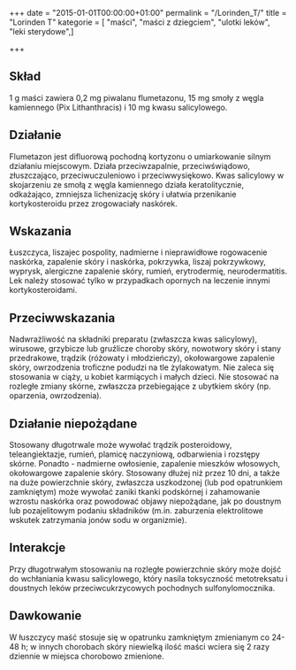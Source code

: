 +++
date = "2015-01-01T00:00:00+01:00"
permalink = "/Lorinden_T/"
title = "Lorinden T"
kategorie = [ "maści", "maści z dziegciem", "ulotki leków", "leki sterydowe",]

+++

Skład
-----

1 g maści zawiera 0,2 mg piwalanu flumetazonu, 15 mg smoły z węgla kamiennego (Pix Lithanthracis) i 10 mg kwasu salicylowego.

Działanie
---------

Flumetazon jest difluorową pochodną kortyzonu o umiarkowanie silnym działaniu miejscowym. Działa przeciwzapalnie, przeciwświądowo, złuszczająco, przeciwuczuleniowo i przeciwwysiękowo. Kwas salicylowy w skojarzeniu ze smołą z węgla kamiennego działa keratolitycznie, odkażająco, zmniejsza lichenizację skóry i ułatwia przenikanie kortykosteroidu przez zrogowaciały naskórek.

Wskazania
---------

Łuszczyca, liszajec pospolity, nadmierne i nieprawidłowe rogowacenie naskórka, zapalenie skóry i naskórka, pokrzywka, liszaj pokrzywkowy, wyprysk, alergiczne zapalenie skóry, rumień, erytrodermię, neurodermatitis. Lek należy stosować tylko w przypadkach opornych na leczenie innymi kortykosteroidami.

Przeciwwskazania
----------------

Nadwrażliwość na składniki preparatu (zwłaszcza kwas salicylowy), wirusowe, grzybicze lub gruźlicze choroby skóry, nowotwory skóry i stany przedrakowe, trądzik (różowaty i młodzieńczy), okołowargowe zapalenie skóry, owrzodzenia troficzne podudzi na tle żylakowatym. Nie zaleca się stosowania w ciąży, u kobiet karmiących i małych dzieci. Nie stosować na rozległe zmiany skórne, zwłaszcza przebiegające z ubytkiem skóry (np. oparzenia, owrzodzenia).

Działanie niepożądane
---------------------

Stosowany długotrwale może wywołać trądzik posteroidowy, teleangiektazje, rumień, plamicę naczyniową, odbarwienia i rozstępy skórne. Ponadto - nadmierne owłosienie, zapalenie mieszków włosowych, okołowargowe zapalenie skóry. Stosowany dłużej niż przez 10 dni, a także na duże powierzchnie skóry, zwłaszcza uszkodzonej (lub pod opatrunkiem zamkniętym) może wywołać zaniki tkanki podskórnej i zahamowanie wzrostu naskórka oraz powodować objawy niepożądane, jak po doustnym lub pozajelitowym podaniu składników (m.in. zaburzenia elektrolitowe wskutek zatrzymania jonów sodu w organizmie).

Interakcje
----------

Przy długotrwałym stosowaniu na rozległe powierzchnie skóry może dojść do wchłaniania kwasu salicylowego, który nasila toksyczność metotreksatu i doustnych leków przeciwcukrzycowych pochodnych sulfonylomocznika.

Dawkowanie
----------

W łuszczycy maść stosuje się w opatrunku zamkniętym zmienianym co 24-48 h; w innych chorobach skóry niewielką ilość maści wciera się 2 razy dziennie w miejsca chorobowo zmienione.

